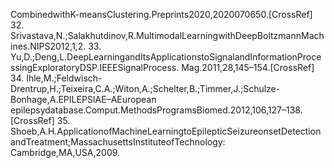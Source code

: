 CombinedwithK-meansClustering.Preprints2020,2020070650.[CrossRef]
32. Srivastava,N.;Salakhutdinov,R.MultimodalLearningwithDeepBoltzmannMachines.NIPS2012,1,2.
33. Yu,D.;Deng,L.DeepLearningandItsApplicationstoSignalandInformationProcessingExploratoryDSP.IEEESignalProcess.
Mag.2011,28,145–154.[CrossRef]
34. Ihle,M.;Feldwisch-Drentrup,H.;Teixeira,C.A.;Witon,A.;Schelter,B.;Timmer,J.;Schulze-Bonhage,A.EPILEPSIAE–AEuropean
epilepsydatabase.Comput.MethodsProgramsBiomed.2012,106,127–138.[CrossRef]
35. Shoeb,A.H.ApplicationofMachineLearningtoEpilepticSeizureonsetDetectionandTreatment;MassachusettsInstituteofTechnology:
Cambridge,MA,USA,2009.